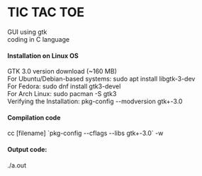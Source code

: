 # TIC TAC TOE
GUI using gtk
<br>
coding in C language
<br>
<h4>Installation on Linux OS</h4>
GTK 3.0 version download (~160 MB)
<br>
For Ubuntu/Debian-based systems:
   sudo apt install libgtk-3-dev
<br>
For Fedora:
   sudo dnf install gtk3-devel
<br>
For Arch Linux:
   sudo pacman -S gtk3
<br>
Verifying the Installation: 
   pkg-config --modversion gtk+-3.0
<br>
<h4>Compilation code</h4>
cc [filename] `pkg-config --cflags --libs gtk+-3.0` -w
<br>
<h4>Output code:</h4>
 ./a.out
